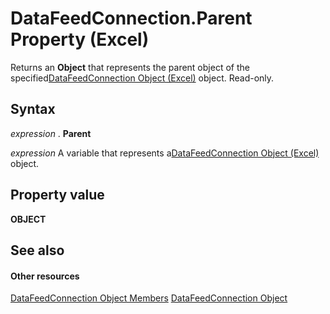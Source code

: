 
# DataFeedConnection.Parent Property (Excel)

Returns an  **Object** that represents the parent object of the specified[DataFeedConnection Object (Excel)](2ccb242b-28d5-3baf-78be-aa8f7478f4b6.md) object. Read-only.


## Syntax

 _expression_ . **Parent**

 _expression_ A variable that represents a[DataFeedConnection Object (Excel)](2ccb242b-28d5-3baf-78be-aa8f7478f4b6.md) object.


## Property value

 **OBJECT**


## See also


#### Other resources


[DataFeedConnection Object Members](33157c0b-c8d1-355f-8e72-3c7738ff67af.md)
[DataFeedConnection Object](2ccb242b-28d5-3baf-78be-aa8f7478f4b6.md)
